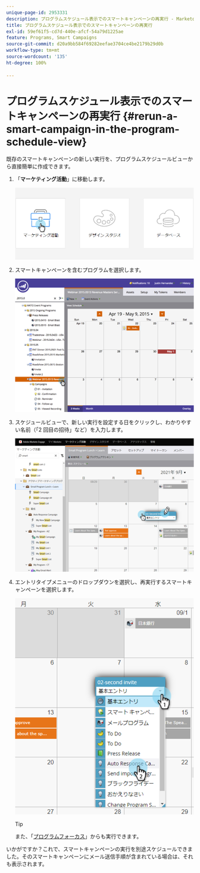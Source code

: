 ```yaml
---
unique-page-id: 2953331
description: プログラムスケジュール表示でのスマートキャンペーンの再実行 - Marketo ドキュメント - 製品ドキュメント
title: プログラムスケジュール表示でのスマートキャンペーンの再実行
exl-id: 59ef61f5-cd7d-440e-afcf-54a79d1225ae
feature: Programs, Smart Campaigns
source-git-commit: d20a9bb584f69282eefae3704ce4be2179b29d0b
workflow-type: tm+mt
source-wordcount: '135'
ht-degree: 100%

---
```


# プログラムスケジュール表示でのスマートキャンペーンの再実行 {#rerun-a-smart-campaign-in-the-program-schedule-view}

既存のスマートキャンペーンの新しい実行を、プログラムスケジュールビューから直接簡単に作成できます。

1. 「**マーケティング活動**」に移動します。

   ![](assets/login-marketing-activities-3.png)

1. スマートキャンペーンを含むプログラムを選択します。

   ![](assets/image2015-4-16-14-3a40-3a11.png)

1. スケジュールビューで、新しい実行を設定する日をクリックし、わかりやすい名前（「2 回目の招待」など）を入力します。

   ![](assets/image2015-4-16-14-3a42-3a0.png)

1. エントリタイプメニューのドロップダウンを選択し、再実行するスマートキャンペーンを選択します。

   ![](assets/image2015-4-16-15-3a26-3a33.png)

   >[!TIP]
   >
   >また、「[プログラムフォーカス](/help/marketo/product-docs/core-marketo-concepts/marketing-calendar/understanding-the-calendar/understand-enable-program-focus.md)」からも実行できます。

いかがですか？これで、スマートキャンペーンの実行を別途スケジュールできました。そのスマートキャンペーンにメール送信手順が含まれている場合は、それも表示されます。
